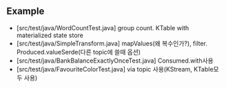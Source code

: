 ## Example
- [src/test/java/WordCountTest.java] group count. KTable with materialized state store
- [src/test/java/SimpleTransform.java] mapValues(왜 복수인가?), filter. Produced.valueSerde(다른 topic에 쓸때 옵션)
- [src/test/java/BankBalanceExactlyOnceTest.java] Consumed.with사용
- [src/test/java/FavouriteColorTest.java] via topic 사용(KStream, KTable모두 사용)